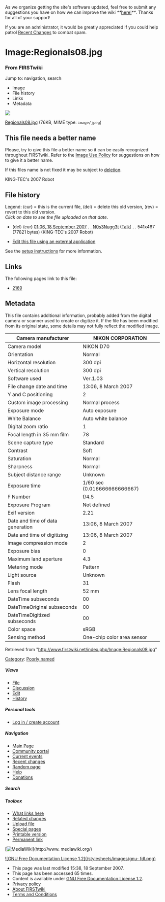 As we organize getting the site's software updated, feel free to submit any
suggestions you have on how we can improve the wiki
_**_[here!](/index.php/User:Hallry/Suggestions "User:Hallry/Suggestions"
)_**_. Thanks for all of your support!

If you are an administrator, it would be greatly appreciated if you could help
patrol [Recent Changes](/index.php/Special:Recentchanges
"Special:Recentchanges" ) to combat spam.

# Image:Regionals08.jpg

### From FIRSTwiki

Jump to: navigation, search

  * Image
  * File history
  * Links
  * Metadata

![](/media/9/99/Regionals08.jpg)

[Regionals08.jpg](/media/9/99/Regionals08.jpg "Regionals08.jpg" ) (76KB, MIME
type: `image/jpeg`)

This file needs a better name  
---  
Please, try to give this file a better name so it can be easily recognized
throughout FIRSTwiki. Refer to the [Image Use
Policy](/index.php/FIRSTwiki:Image_use_policy "FIRSTwiki:Image use policy" )
for suggestions on how to give it a better name.

If this files name is not fixed it may be subject to
[deletion](/index.php/Category:Candidates_for_speedy_deletion
"Category:Candidates for speedy deletion" ).  
  
  
KING-TEC's 2007 Robot

## File history

Legend: (cur) = this is the current file, (del) = delete this old version,
(rev) = revert to this old version.  
_Click on date to see the file uploaded on that date_.

  * (del) (cur) [01:06, 18 September 2007](/media/9/99/Regionals08.jpg "/media/9/99/Regionals08.jpg" ) . . [N0s3Nugg3t](/index.php?title=User:N0s3Nugg3t&action=edit "User:N0s3Nugg3t" ) ([Talk](/index.php?title=User_talk:N0s3Nugg3t&action=edit "User talk:N0s3Nugg3t" )) . . 541x467 (77821 bytes) (KING-TEC's 2007 Robot)
  

  * [Edit this file using an external application](/index.php?title=Image:Regionals08.jpg&action=edit&externaledit=true&mode=file "Image:Regionals08.jpg" )

See the [setup
instructions](http://meta.wikimedia.org/wiki/Help:External_editors
"http://meta.wikimedia.org/wiki/Help:External_editors" ) for more information.

## Links

The following pages link to this file:

  * [2169](/index.php/2169 "2169" )

## Metadata

This file contains additional information, probably added from the digital
camera or scanner used to create or digitize it. If the file has been modified
from its original state, some details may not fully reflect the modified
image.

Camera manufacturer |  NIKON CORPORATION  
---|---  
Camera model |  NIKON D70  
Orientation |  Normal  
Horizontal resolution |  300 dpi  
Vertical resolution |  300 dpi  
Software used |  Ver.1.03  
File change date and time |  13:06, 8 March 2007  
Y and C positioning |  2  
Custom image processing |  Normal process  
Exposure mode |  Auto exposure  
White Balance |  Auto white balance  
Digital zoom ratio |  1  
Focal length in 35 mm film |  78  
Scene capture type |  Standard  
Contrast |  Soft  
Saturation |  Normal  
Sharpness |  Normal  
Subject distance range |  Unknown  
Exposure time |  1/60 sec (0.016666666666667)  
F Number |  f/4.5  
Exposure Program |  Not defined  
Exif version |  2.21  
Date and time of data generation |  13:06, 8 March 2007  
Date and time of digitizing |  13:06, 8 March 2007  
Image compression mode |  2  
Exposure bias |  0  
Maximum land aperture |  4.3  
Metering mode |  Pattern  
Light source |  Unknown  
Flash |  31  
Lens focal length |  52 mm  
DateTime subseconds |  00  
DateTimeOriginal subseconds |  00  
DateTimeDigitized subseconds |  00  
Color space |  sRGB  
Sensing method |  One-chip color area sensor  
  
Retrieved from "<http://www.firstwiki.net/index.php/Image:Regionals08.jpg>"

[Category](/index.php?title=Special:Categories&article=Image%3ARegionals08.jpg
"Special:Categories" ): [Poorly named](/index.php/Category:Poorly_named
"Category:Poorly named" )

##### Views

  * [File](/index.php/Image:Regionals08.jpg)
  * [Discussion](/index.php?title=Image_talk:Regionals08.jpg&action=edit)
  * [Edit](/index.php?title=Image:Regionals08.jpg&action=edit)
  * [History](/index.php?title=Image:Regionals08.jpg&action=history)

##### Personal tools

  * [Log in / create account](/index.php?title=Special:Userlogin&returnto=Image:Regionals08.jpg)

[](/index.php/Main_Page "Main Page" )

##### Navigation

  * [Main Page](/index.php/Main_Page)
  * [Community portal](/index.php/FIRSTwiki:Community_portal)
  * [Current events](/index.php/Current_events)
  * [Recent changes](/index.php/Special:Recentchanges)
  * [Random page](/index.php/Special:Random)
  * [Help](/index.php/FIRSTwiki:Help)
  * [Donations](/index.php/FIRSTwiki:Site_support)

##### Search



##### Toolbox

  * [What links here](/index.php/Special:Whatlinkshere/Image:Regionals08.jpg)
  * [Related changes](/index.php/Special:Recentchangeslinked/Image:Regionals08.jpg)
  * [Upload file](/index.php/Special:Upload)
  * [Special pages](/index.php/Special:Specialpages)
  * [Printable version](/index.php?title=Image:Regionals08.jpg&printable=yes)
  * [Permanent link](/index.php?title=Image:Regionals08.jpg&oldid=63088)

[![MediaWiki](/skins/common/images/poweredby_mediawiki_88x31.png)](http://www.
mediawiki.org/)

[![GNU Free Documentation License 1.2](/stylesheets/images/gnu-
fdl.png)](http://www.gnu.org/copyleft/fdl.html)

  * This page was last modified 15:38, 18 September 2007.
  * This page has been accessed 65 times.
  * Content is available under [GNU Free Documentation License 1.2](http://www.gnu.org/copyleft/fdl.html "http://www.gnu.org/copyleft/fdl.html" ).
  * [Privacy policy](/index.php/FIRSTwiki:Privacy_policy "FIRSTwiki:Privacy policy" )
  * [About FIRSTwiki](/index.php/FIRSTwiki:About "FIRSTwiki:About" )
  * [Terms and Conditions](/index.php/FIRSTwiki:Terms_and_conditions "FIRSTwiki:Terms and conditions" )

